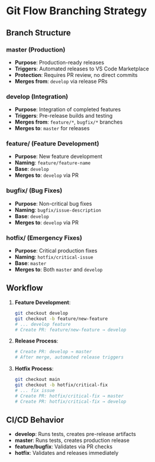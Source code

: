 # Git Flow Branching Strategy

## Branch Structure

### **master** (Production)
- **Purpose**: Production-ready releases
- **Triggers**: Automated releases to VS Code Marketplace
- **Protection**: Requires PR review, no direct commits
- **Merges from**: `develop` via release PRs

### **develop** (Integration)
- **Purpose**: Integration of completed features
- **Triggers**: Pre-release builds and testing
- **Merges from**: `feature/*`, `bugfix/*` branches
- **Merges to**: `master` for releases

### **feature/** (Feature Development)
- **Purpose**: New feature development
- **Naming**: `feature/feature-name`
- **Base**: `develop`
- **Merges to**: `develop` via PR

### **bugfix/** (Bug Fixes)
- **Purpose**: Non-critical bug fixes
- **Naming**: `bugfix/issue-description`
- **Base**: `develop`
- **Merges to**: `develop` via PR

### **hotfix/** (Emergency Fixes)
- **Purpose**: Critical production fixes
- **Naming**: `hotfix/critical-issue`
- **Base**: `master`
- **Merges to**: Both `master` and `develop`

## Workflow

1. **Feature Development**:
   ```bash
   git checkout develop
   git checkout -b feature/new-feature
   # ... develop feature
   # Create PR: feature/new-feature → develop
   ```

2. **Release Process**:
   ```bash
   # Create PR: develop → master
   # After merge, automated release triggers
   ```

3. **Hotfix Process**:
   ```bash
   git checkout main
   git checkout -b hotfix/critical-fix
   # ... fix issue
   # Create PR: hotfix/critical-fix → master
   # Create PR: hotfix/critical-fix → develop
   ```

## CI/CD Behavior

- **develop**: Runs tests, creates pre-release artifacts
- **master**: Runs tests, creates production release
- **feature/bugfix**: Validates via PR checks
- **hotfix**: Validates and releases immediately